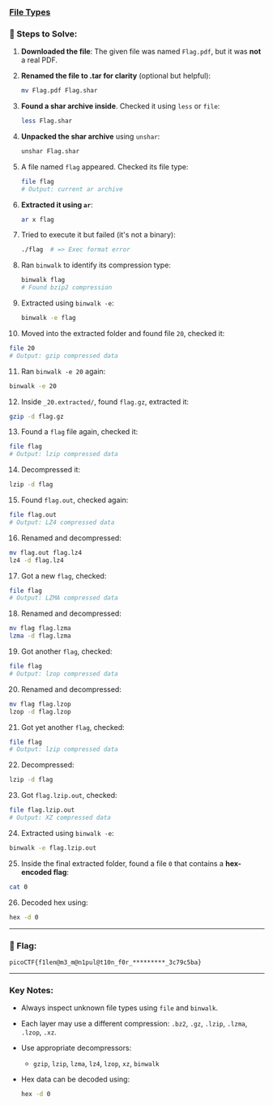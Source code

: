 ### [File Types](https://play.picoctf.org/practice/challenge/268?category=4&page=3)


### 🧪 Steps to Solve:

1. **Downloaded the file**:
   The given file was named `Flag.pdf`, but it was **not** a real PDF.

2. **Renamed the file to .tar for clarity** (optional but helpful):

   ```bash
   mv Flag.pdf Flag.shar
   ```

3. **Found a shar archive inside**. Checked it using `less` or `file`:

   ```bash
   less Flag.shar
   ```

4. **Unpacked the shar archive** using `unshar`:

   ```bash
   unshar Flag.shar
   ```

5. A file named `flag` appeared. Checked its file type:

   ```bash
   file flag
   # Output: current ar archive
   ```

6. **Extracted it using `ar`**:

   ```bash
   ar x flag
   ```

7. Tried to execute it but failed (it's not a binary):

   ```bash
   ./flag  # => Exec format error
   ```

8. Ran `binwalk` to identify its compression type:

   ```bash
   binwalk flag
   # Found bzip2 compression
   ```

9. Extracted using `binwalk -e`:

   ```bash
   binwalk -e flag
   ```

10. Moved into the extracted folder and found file `20`, checked it:

```bash
file 20
# Output: gzip compressed data
```

11. Ran `binwalk -e 20` again:

```bash
binwalk -e 20
```

12. Inside `_20.extracted/`, found `flag.gz`, extracted it:

```bash
gzip -d flag.gz
```

13. Found a `flag` file again, checked it:

```bash
file flag
# Output: lzip compressed data
```

14. Decompressed it:

```bash
lzip -d flag
```

15. Found `flag.out`, checked again:

```bash
file flag.out
# Output: LZ4 compressed data
```

16. Renamed and decompressed:

```bash
mv flag.out flag.lz4
lz4 -d flag.lz4
```

17. Got a new `flag`, checked:

```bash
file flag
# Output: LZMA compressed data
```

18. Renamed and decompressed:

```bash
mv flag flag.lzma
lzma -d flag.lzma
```

19. Got another `flag`, checked:

```bash
file flag
# Output: lzop compressed data
```

20. Renamed and decompressed:

```bash
mv flag flag.lzop
lzop -d flag.lzop
```

21. Got yet another `flag`, checked:

```bash
file flag
# Output: lzip compressed data
```

22. Decompressed:

```bash
lzip -d flag
```

23. Got `flag.lzip.out`, checked:

```bash
file flag.lzip.out
# Output: XZ compressed data
```

24. Extracted using `binwalk -e`:

```bash
binwalk -e flag.lzip.out
```

25. Inside the final extracted folder, found a file `0` that contains a **hex-encoded flag**:

```bash
cat 0
```

26. Decoded hex using:

```bash
hex -d 0
```

---

### 🏁 Flag:

```
picoCTF{f1len@m3_m@n1pul@t10n_f0r_*********_3c79c5ba}
```

---

### Key Notes:

* Always inspect unknown file types using `file` and `binwalk`.
* Each layer may use a different compression: `.bz2`, `.gz`, `.lzip`, `.lzma`, `.lzop`, `.xz`.
* Use appropriate decompressors:

  * `gzip`, `lzip`, `lzma`, `lz4`, `lzop`, `xz`, `binwalk`
* Hex data can be decoded using:

  ```bash
  hex -d 0
  ```
